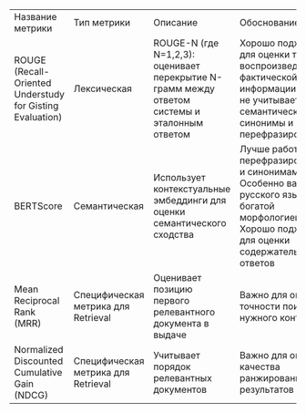 | | | | |
| --------------------------------------------------------- | ----------------------------------- | --------------------------------------------------------------------------------------------- | ---------------------------------------------------------------------------------------------------------------------------------------------------------------- |
| Название метрики | Тип метрики | Описание | Обоснование выбора |
| ROUGE (Recall-Oriented Understudy for Gisting Evaluation) | Лексическая | ROUGE-N (где N=1,2,3): оценивает перекрытие N-грамм между ответом системы и эталонным ответом | Хорошо подходит для оценки точности воспроизведения фактической информации Минус: не учитывает семантические синонимы и перефразирования |
| BERTScore | Семантическая | Использует контекстуальные эмбеддинги для оценки семантического сходства | Лучше работает с перефразированиями и синонимами Особенно важно для русского языка с его богатой морфологией Хорошо подходит для оценки содержательности ответов |
| Mean Reciprocal Rank (MRR) | Специфическая метрика для Retrieval | Оценивает позицию первого релевантного документа в выдаче | Важно для оценки точности поиска нужного контекста |
| Normalized Discounted Cumulative Gain (NDCG) | Специфическая метрика для Retrieval | Учитывает порядок релевантных документов | Важно для оценки качества ранжирования результатов |
